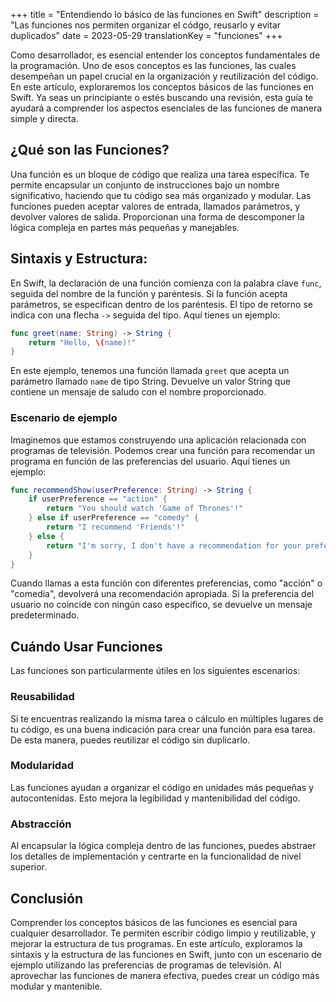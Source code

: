 +++
title = "Entendiendo lo básico de las funciones en Swift"
description = "Las funciones nos permiten organizar el códgo, reusarlo y evitar duplicados"
date = 2023-05-29
translationKey = "funciones"
+++

Como desarrollador, es esencial entender los conceptos fundamentales de la programación. Uno de esos conceptos es las funciones, las cuales desempeñan un papel crucial en la organización y reutilización del código. En este artículo, exploraremos los conceptos básicos de las funciones en Swift. Ya seas un principiante o estés buscando una revisión, esta guía te ayudará a comprender los aspectos esenciales de las funciones de manera simple y directa.

## ¿Qué son las Funciones?
Una función es un bloque de código que realiza una tarea específica. Te permite encapsular un conjunto de instrucciones bajo un nombre significativo, haciendo que tu código sea más organizado y modular. Las funciones pueden aceptar valores de entrada, llamados parámetros, y devolver valores de salida. Proporcionan una forma de descomponer la lógica compleja en partes más pequeñas y manejables.

## Sintaxis y Estructura:
En Swift, la declaración de una función comienza con la palabra clave `func`, seguida del nombre de la función y paréntesis. Si la función acepta parámetros, se especifican dentro de los paréntesis. El tipo de retorno se indica con una flecha `->` seguida del tipo. Aquí tienes un ejemplo:

```swift
func greet(name: String) -> String {
    return "Hello, \(name)!"
}
```

En este ejemplo, tenemos una función llamada `greet` que acepta un parámetro llamado `name` de tipo String. Devuelve un valor String que contiene un mensaje de saludo con el nombre proporcionado.

### Escenario de ejemplo
Imaginemos que estamos construyendo una aplicación relacionada con programas de televisión. Podemos crear una función para recomendar un programa en función de las preferencias del usuario. Aquí tienes un ejemplo:


```swift
func recommendShow(userPreference: String) -> String {
    if userPreference == "action" {
        return "You should watch 'Game of Thrones'!"
    } else if userPreference == "comedy" {
        return "I recommend 'Friends'!"
    } else {
        return "I'm sorry, I don't have a recommendation for your preference."
    }
}
```
Cuando llamas a esta función con diferentes preferencias, como "acción" o "comedia", devolverá una recomendación apropiada. Si la preferencia del usuario no coincide con ningún caso específico, se devuelve un mensaje predeterminado.

## Cuándo Usar Funciones
Las funciones son particularmente útiles en los siguientes escenarios:

### Reusabilidad
Si te encuentras realizando la misma tarea o cálculo en múltiples lugares de tu código, es una buena indicación para crear una función para esa tarea. De esta manera, puedes reutilizar el código sin duplicarlo.

### Modularidad
Las funciones ayudan a organizar el código en unidades más pequeñas y autocontenidas. Esto mejora la legibilidad y mantenibilidad del código.

### Abstracción
Al encapsular la lógica compleja dentro de las funciones, puedes abstraer los detalles de implementación y centrarte en la funcionalidad de nivel superior.

## Conclusión
Comprender los conceptos básicos de las funciones es esencial para cualquier desarrollador. Te permiten escribir código limpio y reutilizable, y mejorar la estructura de tus programas. En este artículo, exploramos la sintaxis y la estructura de las funciones en Swift, junto con un escenario de ejemplo utilizando las preferencias de programas de televisión. Al aprovechar las funciones de manera efectiva, puedes crear un código más modular y mantenible.

